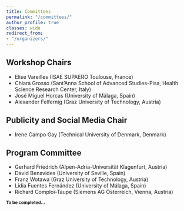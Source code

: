```yaml
---
title: Committees
permalink: "/committees/"
author_profile: true
classes: wide
redirect_from:
- "/organizers/"
---
```


## Workshop Chairs
* Elise Vareilles (ISAE SUPAERO Toulouse, France)
* Chiara Grosso (Sant’Anna School of Advanced Studies-Pisa, Health Science Research Center, Italy)
* José Miguel Horcas (University of Málaga, Spain)
* Alexander Felfernig (Graz University of Technology, Austria)
  
## Publicity and Social Media Chair
* Irene Campo Gay (Technical University of Denmark, Denmark)

## Program Committee
* Gerhard Friedrich (Alpen-Adria-Universität Klagenfurt, Austria)
* David Benavides (University of Seville, Spain)
* Franz Wotawa (Graz University of Technology, Austria)
* Lidia Fuentes Fernández (University of Málaga, Spain)
* Richard Comploi-Taupe (Siemens AG Österreich, Vienna, Austria)
  
<sub>**To be completed...**</sub>

<!-- * Lothar Hotz, Hamburger Informatik Technologie-Center, Germany
* Ángel Jesús Varela Vaca, University of Seville, Spain
* Abdourahim Sylla, Université Grenoble Alpes, France
* Andreas Falkner, Siemens AG Österreich, Vienna, Austria
* Elise Vareilles, ISAE SUPAERO Toulouse, France
* Yue Wang, Hang Seng University, Hong Kong
* Gerhard Friedrich, Alpen-Adria-Universität Klagenfurt, Austria
* Alexander Felfernig, Graz University of Technology, Austria
* Albert Haag, Product Management GmbH, Germany
* Lars Hvam, Technical University of Denmark, Denmark
* Sara Shafiee, Technical University of Denmark, Denmark
* Franz Wotawa, Graz University of Technology, Austria
* David Benavides, University of Seville, Spain
* Tomas Axling, Tacton, Sweden
* Tomi Mänistö, University of Helsinki, Finland
* Jean-Guillaume Fages, Cosling, France
* Enrico Sandrin, University of Padova, Italy
* Thorsten Krebs, Encoway, Germany
* Chiara Grosso, Sant'Anna School of Advanced Studies-Pisa, Health Science Research Center, Italy
* Alois Haselboeck, Siemens, Austria
* Markus Stumptner, University of South Australia, Australia
* Mónica Pinto, University of Málaga, Spain
* Inmaculada Ayala, University of Málaga, Spain -->
